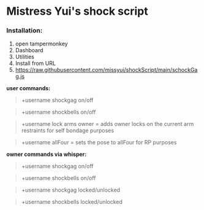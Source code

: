 # Mistress Yui's shock script
### Installation:
1. open tampermonkey
2. Dashboard
3. Utilities
4. Install from URL
5. https://raw.githubusercontent.com/missyui/shockScript/main/schockGag.js


**user commands:**
>+username shockgag on/off

>+username shockbells on/off

>+username lock arms owner = adds owner locks on the current arm restraints for self bondage purposes 

>+username allFour = sets the pose to allFour for RP purposes

**owner commands via whisper:**
>+username shockgag on/off

>+username shockbells on/off

>+username shockgag locked/unlocked

>+username shockbells locked/unlocked
